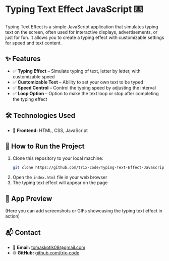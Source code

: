 # Typing Text Effect JavaScript ⌨️

Typing Text Effect is a simple JavaScript application that simulates typing text on the screen, often used for interactive displays, advertisements, or just for fun. It allows you to create a typing effect with customizable settings for speed and text content.

## ✨ Features
- ✅ **Typing Effect** – Simulate typing of text, letter by letter, with customizable speed
- ✅ **Customizable Text** – Ability to set your own text to be typed
- ✅ **Speed Control** – Control the typing speed by adjusting the interval
- ✅ **Loop Option** – Option to make the text loop or stop after completing the typing effect

## 🛠️ Technologies Used
- 🔹 **Frontend:** HTML, CSS, JavaScript

## 🚀 How to Run the Project
1. Clone this repository to your local machine:
    ```bash
    git clone https://github.com/trix-code/Typing-Text-Effect-Javascript.git
    ```
2. Open the `index.html` file in your web browser
3. The typing text effect will appear on the page

## 📸 App Preview
(Here you can add screenshots or GIFs showcasing the typing text effect in action)

## 📬 Contact
- 📧 **Email:** tomaskotik08@gmail.com
- 🌐 **GitHub:** [github.com/trix-code](https://github.com/trix-code)
